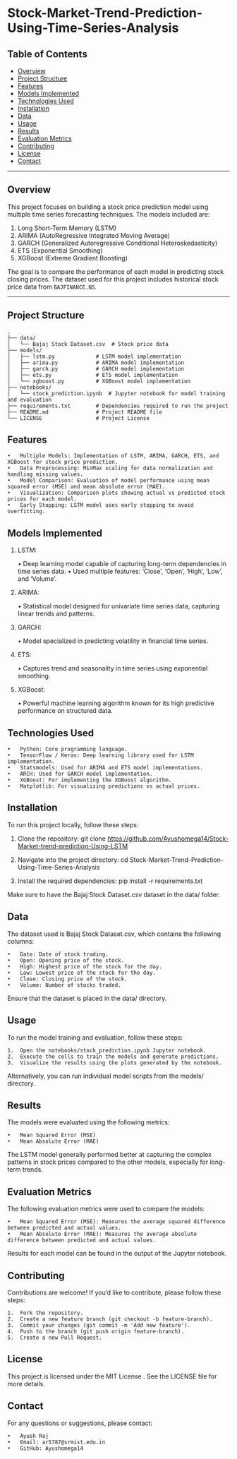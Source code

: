# Stock-Market-Trend-Prediction-Using-Time-Series-Analysis

## Table of Contents
- [Overview](#overview)
- [Project Structure](#project-structure)
- [Features](#features)
- [Models Implemented](#models-implemented)
- [Technologies Used](#technologies-used)
- [Installation](#installation)
- [Data](#data)
- [Usage](#usage)
- [Results](#results)
- [Evaluation Metrics](#evaluation-metrics)
- [Contributing](#contributing)
- [License](#license)
- [Contact](#contact)

---

## Overview
This project focuses on building a stock price prediction model using multiple time series forecasting techniques. The models included are:

1. Long Short-Term Memory (LSTM)
2. ARIMA (AutoRegressive Integrated Moving Average)
3. GARCH (Generalized Autoregressive Conditional Heteroskedasticity)
4. ETS (Exponential Smoothing)
5. XGBoost (Extreme Gradient Boosting)

The goal is to compare the performance of each model in predicting stock closing prices. The dataset used for this project includes historical stock price data from `BAJFINANCE.NS`.

---

## Project Structure
```plaintext
.
├── data/
│   └── Bajaj Stock Dataset.csv  # Stock price data
├── models/
│   ├── lstm.py             # LSTM model implementation
│   ├── arima.py            # ARIMA model implementation
│   ├── garch.py            # GARCH model implementation
│   ├── ets.py              # ETS model implementation
│   └── xgboost.py          # XGBoost model implementation
├── notebooks/
│   └── stock_prediction.ipynb  # Jupyter notebook for model training and evaluation
├── requirements.txt        # Dependencies required to run the project
├── README.md               # Project README file
└── LICENSE                 # Project License

```

## Features

	•	Multiple Models: Implementation of LSTM, ARIMA, GARCH, ETS, and XGBoost for stock price prediction.
	•	Data Preprocessing: MinMax scaling for data normalization and handling missing values.
	•	Model Comparison: Evaluation of model performance using mean squared error (MSE) and mean absolute error (MAE).
	•	Visualization: Comparison plots showing actual vs predicted stock prices for each model.
	•	Early Stopping: LSTM model uses early stopping to avoid overfitting.

## Models Implemented

1. LSTM:

	•	Deep learning model capable of capturing long-term dependencies in time series data.
	•	Used multiple features: ‘Close’, ‘Open’, ‘High’, ‘Low’, and ‘Volume’.

2. ARIMA:

	•	Statistical model designed for univariate time series data, capturing linear trends and patterns.

3. GARCH:

	•	Model specialized in predicting volatility in financial time series.

4. ETS:

	•	Captures trend and seasonality in time series using exponential smoothing.

5. XGBoost:

	•	Powerful machine learning algorithm known for its high predictive performance on structured data.

## Technologies Used

	•	Python: Core programming language.
	•	TensorFlow / Keras: Deep learning library used for LSTM implementation.
	•	Statsmodels: Used for ARIMA and ETS model implementations.
	•	ARCH: Used for GARCH model implementation.
	•	XGBoost: For implementing the XGBoost algorithm.
	•	Matplotlib: For visualizing predictions vs actual prices.

## Installation

To run this project locally, follow these steps:

1.	Clone the repository:
git clone https://github.com/Ayushomega14/Stock-Market-trend-prediction-Using-LSTM

2.	Navigate into the project directory:
cd Stock-Market-Trend-Prediction-Using-Time-Series-Analysis

3.	Install the required dependencies:
pip install -r requirements.txt

Make sure to have the Bajaj Stock Dataset.csv dataset in the data/ folder.

## Data

The dataset used is Bajaj Stock Dataset.csv, which contains the following columns:

	•	Date: Date of stock trading.
	•	Open: Opening price of the stock.
	•	High: Highest price of the stock for the day.
	•	Low: Lowest price of the stock for the day.
	•	Close: Closing price of the stock.
	•	Volume: Number of stocks traded.

Ensure that the dataset is placed in the data/ directory.

## Usage

To run the model training and evaluation, follow these steps:

	1.	Open the notebooks/stock_prediction.ipynb Jupyter notebook.
	2.	Execute the cells to train the models and generate predictions.
	3.	Visualize the results using the plots generated by the notebook.

Alternatively, you can run individual model scripts from the models/ directory.

## Results

The models were evaluated using the following metrics:

	•	Mean Squared Error (MSE)
	•	Mean Absolute Error (MAE)

The LSTM model generally performed better at capturing the complex patterns in stock prices compared to the other models, especially for long-term trends.

## Evaluation Metrics

The following evaluation metrics were used to compare the models:

	•	Mean Squared Error (MSE): Measures the average squared difference between predicted and actual values.
	•	Mean Absolute Error (MAE): Measures the average absolute difference between predicted and actual values.

Results for each model can be found in the output of the Jupyter notebook.

## Contributing

Contributions are welcome! If you’d like to contribute, please follow these steps:

	1.	Fork the repository.
	2.	Create a new feature branch (git checkout -b feature-branch).
	3.	Commit your changes (git commit -m 'Add new feature').
	4.	Push to the branch (git push origin feature-branch).
	5.	Create a new Pull Request.

## License

This project is licensed under the MIT License . See the LICENSE file for more details.

## Contact

For any questions or suggestions, please contact:

	•	Ayush Raj
	•	Email: ar5787@srmist.edu.in
	•	GitHub: Ayushomega14
